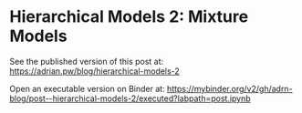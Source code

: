 # Hierarchical Models 2: Mixture Models

See the published version of this post at: https://adrian.pw/blog/hierarchical-models-2

Open an executable version on Binder at: https://mybinder.org/v2/gh/adrn-blog/post--hierarchical-models-2/executed?labpath=post.ipynb
